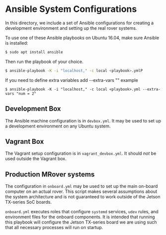 # Ansible System Configurations

In this directory, we include a set of Ansible configurations for creating a
development environment and setting up the real rover systems.

To use one of these Ansible playbooks on Ubuntu 16.04, make sure Ansible is
installed:

```sh
$ sudo apt install ansible
```

Then run the playbook of your choice.
```sh
$ ansible-playbook -K -i "localhost," -c local <playbook>.ymlP
```
If you need to define extra variables add --extra-vars "<variable definition>"
example
```
$ ansible-playbook -K -i "localhost," -c local <playbook>.yml --extra-vars "num = 2"
```

## Development Box

The Ansible machine configuration is in `devbox.yml`. It may be used to set up
a development environment on any Ubuntu system.

## Vagrant Box

The Vagrant setup configuration is in `vagrant_devbox.yml`. It should *not* be
used outside the Vagrant box.

## Production MRover systems

The configuration in `onboard.yml` may be used to set up the main on-board
computer on an actual rover. This script makes several assumptions about the
system architecture and is not guaranteed to work outside of the Jetson
TX-series SoC boards.

`onboard.yml` executes roles that configure `systemd` services, `udev` rules,
and environment files for the onboard components. It is intended that running
this playbook will configure the Jetson TX-series board we are using such that
all necessary processes will run on startup.
